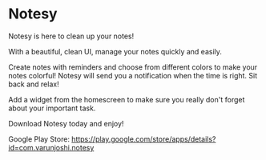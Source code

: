 # Notesy


Notesy is here to clean up your notes!

With a beautiful, clean UI, manage your notes quickly and easily.

Create notes with reminders and choose from different colors to make your notes colorful! Notesy will send you a notification when the time is right. Sit back and relax!

Add a widget from the homescreen to make sure you really don't forget about your important task.

Download Notesy today and enjoy!

Google Play Store: https://play.google.com/store/apps/details?id=com.varunjoshi.notesy
